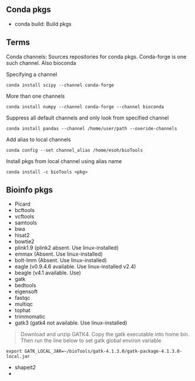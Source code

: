Conda pkgs
---
- conda build: Build pkgs


Terms
---
Conda channels: Sources repositories for conda pkgs. Conda-forge is one such channel. Also bioconda

Specifying a channel
```
conda install scipy --channel conda-forge
```

More than one channels
```
conda install numpy --channel conda-forge --channel bioconda
```

Suppress all default channels and only look from specified channel
```
conda install pandas --channel /home/user/path --overide-channels
```

Add alias to local channels
```
conda config --set channel_alias /home/esoh/bioTools
```

Install pkgs from local channel using alias name
```
conda install -c bioTools <pkg>
```


Bioinfo pkgs
---
- Picard
- bcftools
- vcftools
- samtools
- bwa
- hisat2
- bowtie2
- plink1.9 (plink2 absent. Use linux-installed)
- emmax (Absent. Use linux-installed)
- bolt-lmm (Absent. Use linux-installed)
- eagle (v0.9.4.6 available. Use linux-installed v2.4)
- beagle (v4.1 available. Use)
- gatk
- bedtools
- eigensoft
- fastqc
- multiqc
- tophat
- trimmomatic
- gatk3 (gatk4 not available. Use linux-installed)
> Download and unzip GATK4. Copy the gatk executable into home bin. Then run the line below to set gatk global environ variable

```
export GATK_LOCAL_JAR=~/bioTools/gatk-4.1.3.0/gatk-package-4.1.3.0-local.jar
```

- shapeit2
- 
